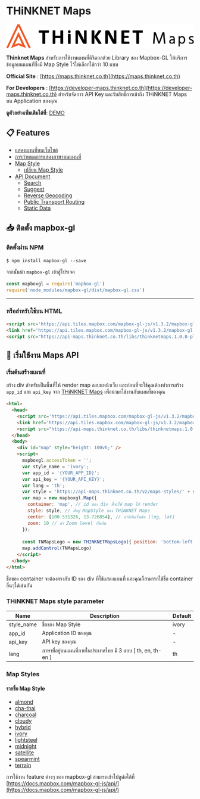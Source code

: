 # THiNKNET Maps

![THiNKNET Maps Logo](/static/image/logo_thinknet_maps.png)

**Thinknet Maps** สำหรับการใช้งานแผนที่ดิจิตอลด้วย Library ของ Mapbox-GL
ให้บริการข้อมูลบนแผนที่ซึ่งมี Map Style ไว้ให้เลือกใช้กว่า 10 แบบ

**Official Site** : [https://maps.thinknet.co.th](https://maps.thinknet.co.th)

**For Developers** : [https://developer-maps.thinknet.co.th](https://developer-maps.thinknet.co.th)
สำหรับจัดการ API Key และรับสิทธิ์การเข้าถึง THiNKNET Maps บน Application ของคุณ

**ดูตัวอย่างเพิ่มเติมได้ที่**: [DEMO](https://demo-maps.thinknet.co.th)

## :clipboard: Features

- [แสดงแผนที่บนเว็บไซต์](#get-started)
- [การกำหนดการแสดงภาษาบนแผนที่](./th/MAPSTYLE.md#การกำหนดการแสดงภาษาบนแผนที่)
- [Map Style](#map-style)
  - [เปลี่ยน Map Style](#change-map-style)
- [API Document](#)
  - [Search](./th/API_SEARCH.md)
  - [Suggest](./th/API_SUGGEST.md)
  - [Reverse Geocoding](./th/API_REVERSE_GEOCODING.md)
  - [Public Transport Routing](./th/API_PUBLIC_TRANSPORT_ROUTING.md)
  - [Static Data](./th/API_STATIC_DATA.md)

## :inbox_tray: ติดตั้ง mapbox-gl

### ติดตั้งผ่าน NPM

```shell
$ npm install mapbox-gl --save
```

จากนั้นนำ `mapbox-gl` เข้าสู่โปรเจค

```javascript
const mapboxgl = require('mapbox-gl')
require('node_modules/mapbox-gl/dist/mapbox-gl.css')
```

---

### หรือสำหรับใช้บน HTML

```html
<script src='https://api.tiles.mapbox.com/mapbox-gl-js/v1.3.2/mapbox-gl.js'></script>
<link href='https://api.tiles.mapbox.com/mapbox-gl-js/v1.3.2/mapbox-gl.css' rel='stylesheet' />
<script src="https://api-maps.thinknet.co.th/libs/thinknetmaps.1.0.0-plugin.min.js"></script>
```

## :electric_plug: เริ่มใช้งาน Maps API

<a name="get-started"></a>

### เริ่มต้นสร้างแผนที่

สร้าง div สำหรับเป็นพื้นที่ให้ render map ลงบนหน้าเว็บ และก่อนที่จะใช้คุณต้องทำการสร้าง `app_id` และ `api_key` จาก [THiNKNET Maps](https://developer-maps.thinknet.co.th)
เพื่อนำมาใช้งานกับแผนที่ของคุณ

```html
<html>
  <head>
    <script src='https://api.tiles.mapbox.com/mapbox-gl-js/v1.3.2/mapbox-gl.js'></script>
    <link href='https://api.tiles.mapbox.com/mapbox-gl-js/v1.3.2/mapbox-gl.css' rel='stylesheet' />
    <script src="https://api-maps.thinknet.co.th/libs/thinknetmaps.1.0.0-plugin.min.js"></script>
  </head>
  <body>
    <div id="map" style="height: 100vh;" />
    <script>
      mapboxgl.accessToken = '';
      var style_name = 'ivory';
      var app_id = '{YOUR_APP_ID}';
      var api_key = '{YOUR_API_KEY}';
      var lang = 'th';
      var style = 'https://api-maps.thinknet.co.th/v2/maps-styles/' + style_name + '?app_id=' + app_id + '&api_key=' + api_key + '&lang=' + lang;
      var map = new mapboxgl.Map({
        container: 'map', // id ของ div ที่จะให้ map ไป render
        style: style, // ที่อยู่ MapStyle ของ THiNKNET Maps
        center: [100.531326, 13.726854], // ค่าพิกัดเริ่มต้น [lng, lat]
        zoom: 10 // ค่า Zoom level เริ่มต้น
      });

      const TNMapsLogo = new THINKNETMapsLogo({ position: 'bottom-left' }) // position: bottom-left, top-left, top-right, bottom-right
      map.addControl(TNMapsLogo)
    </script>
  </body>
</html>
```

ชื่อของ container จะต้องตรงกับ ID ของ div ที่ใช้แสดงแผนที่ และคุณก็สามารถใช้ชื่อ container อื่นๆได้เช่นกัน

### THiNKNET Maps style parameter

| Name | Description | Default |
|------|-------------|---------|
| style_name | ชื่อของ Map Style | ivory |
| app_id | Application ID ของคุณ | - |
| api_key | API key ของคุณ | - |
| lang | ภาษาที่อยู่บนแผนที่ภายในประเทศไทย มี 3 แบบ [ th, en, th-en ] | th |

<a name="map-style"></a>

### Map Styles

#### รายชื่อ Map Style

- [almond](./th/MAPSTYLE.md#almond)
- [cha-thai](./th/MAPSTYLE.md#cha-thai)
- [charcoal](./th/MAPSTYLE.md#charcoal)
- [cloudy](./th/MAPSTYLE.md#cloudy)
- [hybrid](./th/MAPSTYLE.md#hybrid)
- [ivory](./th/MAPSTYLE.md#ivory)
- [lightsteel](./th/MAPSTYLE.md#lightsteel)
- [midnight](./th/MAPSTYLE.md#midnight)
- [satellite](./th/MAPSTYLE.md#satellite)
- [spearmint](./th/MAPSTYLE.md#spearmint)
- [terrain](./th/MAPSTYLE.md#terrain)

การใช้งาน feature ต่างๆ ของ mapbox-gl สามารถเข้าไปดูต่อได้ที่ [https://docs.mapbox.com/mapbox-gl-js/api/](https://docs.mapbox.com/mapbox-gl-js/api/)

